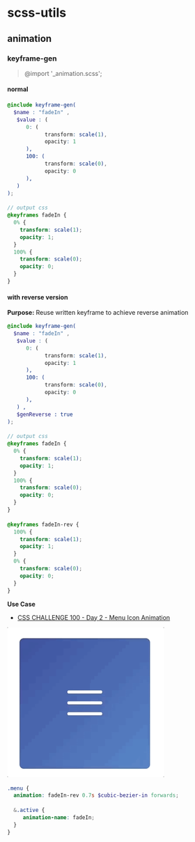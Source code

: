 # scss-utils

## animation

### keyframe-gen

> @import '_animation.scss';

#### normal

``` scss
@include keyframe-gen(
  $name : "fadeIn" ,  
   $value : (
      0: (
            transform: scale(1),
            opacity: 1
      ),
      100: (
            transform: scale(0),
            opacity: 0
      ),
   )
);

// output css
@keyframes fadeIn {
  0% {
    transform: scale(1);
    opacity: 1;
  }
  100% {
    transform: scale(0);
    opacity: 0;
  }
}
```

#### with reverse version

**Purpose:** Reuse written keyframe to achieve reverse animation

``` scss
@include keyframe-gen(
  $name : "fadeIn" ,  
   $value : (
      0: (
            transform: scale(1),
            opacity: 1
      ),
      100: (
            transform: scale(0),
            opacity: 0
      ),
   ) , 
   $genReverse : true 
);

// output css
@keyframes fadeIn {
  0% {
    transform: scale(1);
    opacity: 1;
  }
  100% {
    transform: scale(0);
    opacity: 0;
  }
}

@keyframes fadeIn-rev {
  100% {
    transform: scale(1);
    opacity: 1;
  }
  0% {
    transform: scale(0);
    opacity: 0;
  }
}
```

**Use Case**
  - [CSS CHALLENGE 100 - Day 2 - Menu Icon Animation](https://codepen.io/lichunbin814/pen/oMKwLZ)

![keyframe-reverse.gif](keyframe-reverse.gif)

``` scss
.menu {
  animation: fadeIn-rev 0.7s $cubic-bezier-in forwards;

  &.active {
     animation-name: fadeIn;
  }
}
```

